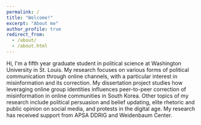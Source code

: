 ```yaml
---
permalink: /
title: "Welcome!"
excerpt: "About me"
author_profile: true
redirect_from:
  - /about/
  - /about.html
---
```


Hi, I'm a fifth year graduate student in political science at Washington University in St. Louis. My research focuses on various forms of political communication through online channels, with a particular interest in misinformation and its correction. My dissertation project studies how leveraging online group identities influences peer-to-peer correction of misinformation in online communities in South Korea. Other topics of my research include political persuasion and belief updating, elite rhetoric and public opinion on social media, and protests in the digital age. My research has received support from APSA DDRIG and Weidenbaum Center.

